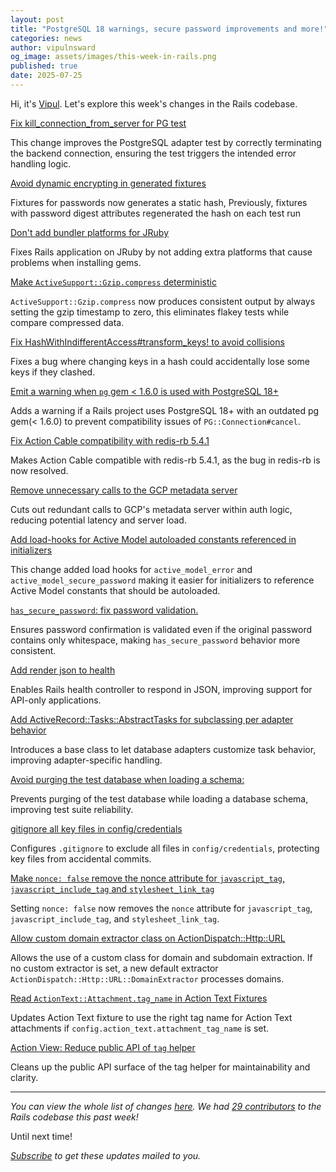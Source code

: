 ```yaml
---
layout: post
title: "PostgreSQL 18 warnings, secure password improvements and more!"
categories: news
author: vipulnsward
og_image: assets/images/this-week-in-rails.png
published: true
date: 2025-07-25
---
```


Hi, it's [Vipul](https://www.saeloun.com/team/vipul/). Let's explore this week's changes in the Rails codebase.

[Fix kill_connection_from_server for PG test](https://github.com/rails/rails/pull/55392)

This change improves the PostgreSQL adapter test by correctly terminating the backend connection, ensuring the test triggers the intended error handling logic.

[Avoid dynamic encrypting in generated fixtures](https://github.com/rails/rails/pull/55387)

Fixtures for passwords now generates a static hash, Previously, fixtures with password digest attributes regenerated the hash on each test run

[Don't add bundler platforms for JRuby](https://github.com/rails/rails/pull/55383)

Fixes Rails application on JRuby by not adding extra platforms that cause problems when installing gems.

[Make `ActiveSupport::Gzip.compress` deterministic](https://github.com/rails/rails/pull/55382)

`ActiveSupport::Gzip.compress` now produces consistent output by always setting the gzip timestamp to zero, this eliminates flakey tests while compare compressed data.

[Fix HashWithIndifferentAccess#transform_keys! to avoid collisions](https://github.com/rails/rails/pull/55376)

Fixes a bug where changing keys in a hash could accidentally lose some keys if they clashed.

[Emit a warning when `pg` gem < 1.6.0 is used with PostgreSQL 18+](https://github.com/rails/rails/pull/55368)

Adds a warning if a Rails project uses PostgreSQL 18+ with an outdated pg gem(< 1.6.0) to prevent compatibility issues of `PG::Connection#cancel`.

[Fix Action Cable compatibility with redis-rb 5.4.1](https://github.com/rails/rails/pull/55359)

Makes Action Cable compatible with redis-rb 5.4.1, as the bug in redis-rb is now resolved.

[Remove unnecessary calls to the GCP metadata server](https://github.com/rails/rails/pull/55353)

Cuts out redundant calls to GCP's metadata server within auth logic, reducing potential latency and server load.

[Add load-hooks for Active Model autoloaded constants referenced in initializers](https://github.com/rails/rails/pull/55347)

This change added load hooks for `active_model_error` and `active_model_secure_password` making it easier for initializers to reference Active Model constants that should be autoloaded.

[`has_secure_password`: fix password validation.](https://github.com/rails/rails/pull/55232)

Ensures password confirmation is validated even if the original password contains only whitespace, making `has_secure_password` behavior more consistent.

[Add render json to health](https://github.com/rails/rails/pull/55092)

Enables Rails health controller to respond in JSON, improving support for API-only applications.

[Add ActiveRecord::Tasks::AbstractTasks for subclassing per adapter behavior](https://github.com/rails/rails/pull/54879)

Introduces a base class to let database adapters customize task behavior, improving adapter-specific handling.

[Avoid purging the test database when loading a schema:](https://github.com/rails/rails/pull/54853)

Prevents purging of the test database while loading a database schema, improving test suite reliability.

[gitignore all key files in config/credentials](https://github.com/rails/rails/pull/54774)

Configures `.gitignore` to exclude all files in `config/credentials`, protecting key files from accidental commits.

[Make `nonce: false` remove the nonce attribute for `javascript_tag`, `javascript_include_tag` and `stylesheet_link_tag`](https://github.com/rails/rails/pull/54724)

Setting `nonce: false` now removes the `nonce` attribute for `javascript_tag`, `javascript_include_tag`, and `stylesheet_link_tag`.

[Allow custom domain extractor class on ActionDispatch::Http::URL](https://github.com/rails/rails/pull/50763)

Allows the use of a custom class for domain and subdomain extraction. If no custom extractor is set, a new default extractor `ActionDispatch::Http::URL::DomainExtractor` processes domains.

[Read `ActionText::Attachment.tag_name` in Action Text Fixtures](https://github.com/rails/rails/pull/50472)

Updates Action Text fixture to use the right tag name for Action Text attachments if `config.action_text.attachment_tag_name` is set.

[Action View: Reduce public API of `tag` helper](https://github.com/rails/rails/pull/49369)

Cleans up the public API surface of the tag helper for maintainability and clarity.

  ---

_You can view the whole list of changes [here](https://github.com/rails/rails/compare/@%7B2025-07-18%7D...main@%7B2025-07-25%7D)._
_We had [29 contributors](https://contributors.rubyonrails.org/contributors/in-time-window/20250718-20250725) to the Rails codebase this past week!_

Until next time!

_[Subscribe](https://world.hey.com/this.week.in.rails) to get these updates mailed to you._
